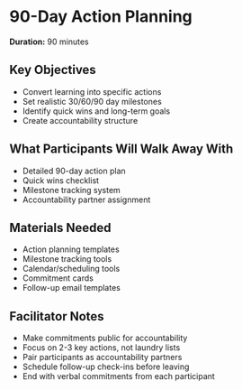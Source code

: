 # 90-Day Action Planning

**Duration:** 90 minutes

## Key Objectives
- Convert learning into specific actions
- Set realistic 30/60/90 day milestones
- Identify quick wins and long-term goals
- Create accountability structure

## What Participants Will Walk Away With
- Detailed 90-day action plan
- Quick wins checklist
- Milestone tracking system
- Accountability partner assignment

## Materials Needed
- Action planning templates
- Milestone tracking tools
- Calendar/scheduling tools
- Commitment cards
- Follow-up email templates

## Facilitator Notes
- Make commitments public for accountability
- Focus on 2-3 key actions, not laundry lists
- Pair participants as accountability partners
- Schedule follow-up check-ins before leaving
- End with verbal commitments from each participant
